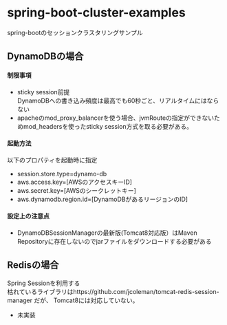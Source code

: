 # spring-boot-cluster-examples
spring-bootのセッションクラスタリングサンプル

## DynamoDBの場合
#### 制限事項
* sticky session前提  
  DynamoDBへの書き込み頻度は最高でも60秒ごと、リアルタイムにはならない
* apacheのmod_proxy_balancerを使う場合、jvmRouteの指定ができないためmod_headersを使ったsticky session方式を取る必要がある。

#### 起動方法
以下のプロパティを起動時に指定
* session.store.type=dynamo-db
* aws.access.key=[AWSのアクセスキーID]
* aws.secret.key=[AWSのシークレットキー]
* aws.dynamodb.region.id=[DynamoDBがあるリージョンのID]

#### 設定上の注意点
* DynamoDBSessionManagerの最新版(Tomcat8対応版）はMaven Repositoryに存在しないのでjarファイルをダウンロードする必要がある

## Redisの場合
Spring Sessionを利用する  
枯れているライブラリはhttps://github.com/jcoleman/tomcat-redis-session-manager だが、
Tomcat8には対応していない。
* 未実装
